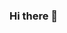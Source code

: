 ### Hi there 👋

<!--
**macichonek/macichonek** is a ✨ _special_ ✨ repository because its `README.md` (this file) appears on your GitHub profile.

Desenvolvedor Back End.

Skills:

Java/ Javascript/ Html/ PHP/ CSS/ Mysql
